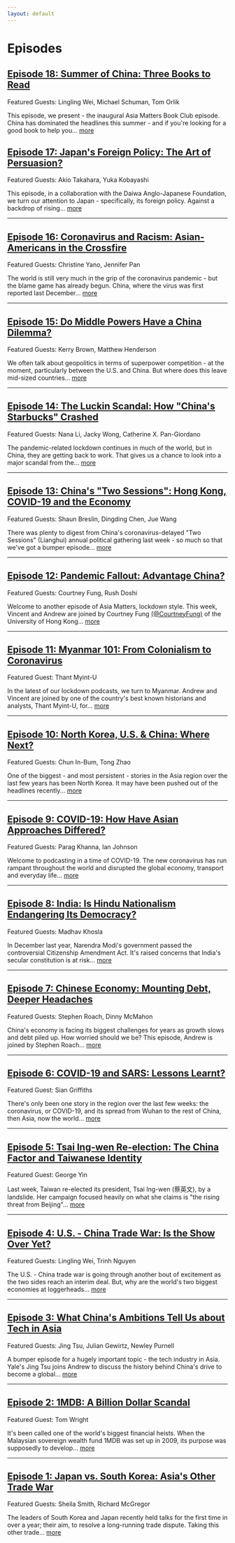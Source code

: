 ```yaml
---
layout: default
---
```


# Episodes

## [Episode 18: Summer of China: Three Books to Read](/episode-18)

Featured Guests: Lingling Wei, Michael Schuman, Tom Orlik

This episode, we present - the inaugural Asia Matters Book Club episode. China has dominated the headlines this summer - and if you're looking for a good book to help you... [more](/episode-18)

## [Episode 17: Japan's Foreign Policy: The Art of Persuasion?](/episode-17)

Featured Guests: Akio Takahara, Yuka Kobayashi

This episode, in a collaboration with the Daiwa Anglo-Japanese Foundation, we turn our attention to Japan - specifically, its foreign policy. Against a backdrop of rising... [more](/episode-17)

____________________________________________________________________________

## [Episode 16: Coronavirus and Racism: Asian-Americans in the Crossfire](/episode-16)

Featured Guests: Christine Yano, Jennifer Pan

The world is still very much in the grip of the coronavirus pandemic - but the blame game has already begun. China, where the virus was first reported last December... [more](/episode-16)

____________________________________________________________________________

## [Episode 15: Do Middle Powers Have a China Dilemma?](/episode-15)

Featured Guests: Kerry Brown, Matthew Henderson

We often talk about geopolitics in terms of superpower competition - at the moment, particularly between the U.S. and China. But where does this leave mid-sized countries... [more](/episode-15)

____________________________________________________________________________

## [Episode 14: The Luckin Scandal: How "China's Starbucks" Crashed](/episode-14)

Featured Guests: Nana Li, Jacky Wong, Catherine X. Pan-Giordano

The pandemic-related lockdown continues in much of the world, but in China, they are getting back to work. That gives us a chance to look into a major scandal from the... [more](/episode-14)

____________________________________________________________________________

## [Episode 13: China's "Two Sessions": Hong Kong, COVID-19 and the Economy](/episode-13)

Featured Guests: Shaun Breslin, Dingding Chen, Jue Wang

There was plenty to digest from China's coronavirus-delayed "Two Sessions" (Lianghui) annual political gathering last week - so much so that we've got a bumper episode... [more](/episode-13)

____________________________________________________________________________

## [Episode 12: Pandemic Fallout: Advantage China?](/episode-12)

Featured Guests: Courtney Fung, Rush Doshi

Welcome to another episode of Asia Matters, lockdown style. This week, Vincent and Andrew are joined by Courtney Fung [(@CourtneyFung)](https://twitter.com/courtneyfung?lang=en) of the University of Hong Kong... [more](/episode-12)

____________________________________________________________________________

## [Episode 11: Myanmar 101: From Colonialism to Coronavirus](/episode-11)

Featured Guest: Thant Myint-U

In the latest of our lockdown podcasts, we turn to Myanmar. Andrew and Vincent are joined by one of the country's best known historians and analysts, Thant Myint-U, for... [more](/episode-11)

____________________________________________________________________________

## [Episode 10: North Korea, U.S. & China: Where Next?](/episode-10)

Featured Guests: Chun In-Bum, Tong Zhao

One of the biggest - and most persistent - stories in the Asia region over the last few years has been North Korea. It may have been pushed out of the headlines recently... [more](/episode-10)

____________________________________________________________________________

## [Episode 9: COVID-19: How Have Asian Approaches Differed?](/episode-9)

Featured Guests: Parag Khanna, Ian Johnson

Welcome to podcasting in a time of COVID-19. The new coronavirus has run rampant throughout the world and disrupted the global economy, transport and everyday life... [more](/episode-9)

____________________________________________________________________________

## [Episode 8: India: Is Hindu Nationalism Endangering Its Democracy?](/episode-8)

Featured Guests: Madhav Khosla

In December last year, Narendra Modi's government passed the controversial Citizenship Amendment Act. It's raised concerns that India's secular constitution is at risk... [more](/episode-8)

____________________________________________________________________________

## [Episode 7: Chinese Economy: Mounting Debt, Deeper Headaches](/episode-7)

Featured Guests: Stephen Roach, Dinny McMahon

China's economy is facing its biggest challenges for years as growth slows and debt piled up. How worried should we be? This episode, Andrew is joined by Stephen Roach... [more](/episode-7)

____________________________________________________________________________

## [Episode 6: COVID-19 and SARS: Lessons Learnt?](/episode-6)

Featured Guest: Sian Griffiths

There's only been one story in the region over the last few weeks: the coronavirus, or COVID-19, and its spread from Wuhan to the rest of China, then Asia, now the world... [more](/episode-6)

____________________________________________________________________________

## [Episode 5: Tsai Ing-wen Re-election: The China Factor and Taiwanese Identity](/episode-5)

Featured Guest: George Yin

Last week, Taiwan re-elected its president, Tsai Ing-wen (蔡英文), by a landslide. Her campaign focused heavily on what she claims is "the rising threat from Beijing"... [more](/episode-5)

____________________________________________________________________________

## [Episode 4: U.S. - China Trade War: Is the Show Over Yet?](/episode-4)

Featured Guests: Lingling Wei, Trinh Nguyen

The U.S. - China trade war is going through another bout of excitement as the two sides reach an interim deal. But, why are the world's two biggest economies at loggerheads... [more](/episode-4)

____________________________________________________________________________

## [Episode 3: What China's Ambitions Tell Us about Tech in Asia](/episode-3)

Featured Guests: Jing Tsu, Julian Gewirtz, Newley Purnell

A bumper episode for a hugely important topic - the tech industry in Asia. Yale's Jing Tsu joins Andrew to discuss the history behind China's drive to become a global... [more](/episode-3)

____________________________________________________________________________

## [Episode 2: 1MDB: A Billion Dollar Scandal](/episode-2)

Featured Guest: Tom Wright

It's been called one of the world's biggest financial heists. When the Malaysian sovereign wealth fund 1MDB was set up in 2009, its purpose was supposedly to develop... [more](/episode-2)

____________________________________________________________________________

## [Episode 1: Japan vs. South Korea: Asia's Other Trade War](/episode-1)

Featured Guests: Sheila Smith, Richard McGregor

The leaders of South Korea and Japan recently held talks for the first time in over a year; their aim, to resolve a long-running trade dispute. Taking this other trade... [more](/episode-1)


<script src="https://apps.elfsight.com/p/platform.js" defer></script>
<div class="elfsight-app-96e6b0b5-e3c6-4bfc-8d1d-4537b56d8af1"></div>
